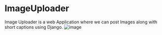 # ImageUploader
Image Uploader is a web Application where we can post Images along with short captions using Django.
![image](https://github.com/akshitasana740/ImageUploader/assets/92258481/48c21d68-14d3-4447-a460-bb6a5ba7557f)

